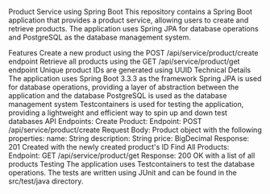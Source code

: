 Product Service using Spring Boot
This repository contains a Spring Boot application that provides a product service, allowing users to create and retrieve products. The application uses Spring JPA for database operations and PostgreSQL as the database management system.

Features
Create a new product using the POST /api/service/product/create endpoint
Retrieve all products using the GET /api/service/product/get endpoint
Unique product IDs are generated using UUID
Technical Details
The application uses Spring Boot 3.3.3 as the framework
Spring JPA is used for database operations, providing a layer of abstraction between the application and the database
PostgreSQL is used as the database management system
Testcontainers is used for testing the application, providing a lightweight and efficient way to spin up and down test databases
API Endpoints:
Create Product:
Endpoint: POST /api/service/product/create
Request Body: Product object with the following properties:
name: String
description: String
price: BigDecimal
Response: 201 Created with the newly created product's ID
Find All Products:
Endpoint: GET /api/service/product/get
Response: 200 OK with a list of all products
Testing
The application uses Testcontainers to test the database operations. The tests are written using JUnit and can be found in the src/test/java directory.
